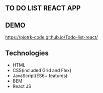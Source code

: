 ## TO DO LIST REACT APP

## DEMO

https://piotrk-code.github.io/Todo-list-react/

## Technologies
- HTML
- CSS(included Grid and Flex)
- JavaScript(ES6+ features)
- BEM
- React JS
